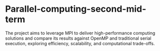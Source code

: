 # Parallel-computing-second-mid-term
The project aims to leverage MPI to deliver high-performance computing solutions and compare its results against OpenMP and traditional serial execution, exploring efficiency, scalability, and computational trade-offs.
